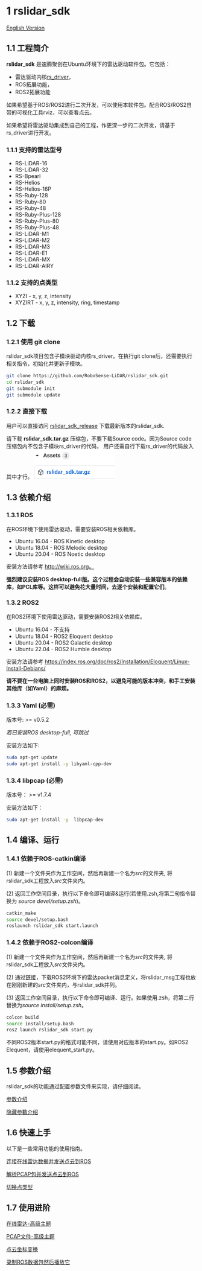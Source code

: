 # 1 **rslidar_sdk**

[English Version](README.md) 



## 1.1 工程简介

 **rslidar_sdk** 是速腾聚创在Ubuntu环境下的雷达驱动软件包。它包括：
 + 雷达驱动内核[rs_driver](https://github.com/RoboSense-LiDAR/rs_driver)， 
 + ROS拓展功能，
 + ROS2拓展功能

如果希望基于ROS/ROS2进行二次开发，可以使用本软件包。配合ROS/ROS2自带的可视化工具rviz，可以查看点云。 

如果希望将雷达驱动集成到自己的工程，作更深一步的二次开发，请基于rs_driver进行开发。

### 1.1.1 支持的雷达型号

- RS-LiDAR-16
- RS-LiDAR-32
- RS-Bpearl
- RS-Helios
- RS-Helios-16P
- RS-Ruby-128
- RS-Ruby-80
- RS-Ruby-48
- RS-Ruby-Plus-128
- RS-Ruby-Plus-80
- RS-Ruby-Plus-48
- RS-LiDAR-M1
- RS-LiDAR-M2
- RS-LiDAR-M3
- RS-LiDAR-E1
- RS-LiDAR-MX
- RS-LiDAR-AIRY

### 1.1.2 支持的点类型

- XYZI - x, y, z, intensity
- XYZIRT - x, y, z, intensity, ring, timestamp



## 1.2 下载

### 1.2.1 使用 git clone

rslidar_sdk项目包含子模块驱动内核rs_driver。在执行git clone后，还需要执行相关指令，初始化并更新子模块。

  ```sh
git clone https://github.com/RoboSense-LiDAR/rslidar_sdk.git
cd rslidar_sdk
git submodule init
git submodule update
  ```

### 1.2.2 直接下载

用户可以直接访问  [rslidar_sdk_release](https://github.com/RoboSense-LiDAR/rslidar_sdk/releases) 下载最新版本的rslidar_sdk. 

请下载 **rslidar_sdk.tar.gz** 压缩包，不要下载Source code。因为Source code压缩包内不包含子模块rs_driver的代码， 用户还需自行下载rs_driver的代码放入其中才行。
![](./img/01_01_download_page.png)



## 1.3 依赖介绍

### 1.3.1 ROS 

在ROS环境下使用雷达驱动，需要安装ROS相关依赖库。
+ Ubuntu 16.04 - ROS Kinetic desktop
+ Ubuntu 18.04 - ROS Melodic desktop
+ Ubuntu 20.04 - ROS Noetic desktop

安装方法请参考 http://wiki.ros.org。

**强烈建议安装ROS desktop-full版。这个过程会自动安装一些兼容版本的依赖库，如PCL库等。这样可以避免花大量时间，去逐个安装和配置它们**。

### 1.3.2 ROS2

在ROS2环境下使用雷达驱动，需要安装ROS2相关依赖库。
+ Ubuntu 16.04 - 不支持
+ Ubuntu 18.04 - ROS2 Eloquent desktop
+ Ubuntu 20.04 - ROS2 Galactic desktop
+ Ubuntu 22.04 - ROS2 Humble desktop

安装方法请参考 https://index.ros.org/doc/ros2/Installation/Eloquent/Linux-Install-Debians/

**请不要在一台电脑上同时安装ROS和ROS2，以避免可能的版本冲突，和手工安装其他库（如Yaml）的麻烦。**

### 1.3.3 Yaml (必需)

版本号:  >= v0.5.2 

*若已安装ROS desktop-full, 可跳过*

安装方法如下:

```sh
sudo apt-get update
sudo apt-get install -y libyaml-cpp-dev
```

### 1.3.4 libpcap (必需)

版本号： >= v1.7.4

安装方法如下：

```sh
sudo apt-get install -y  libpcap-dev
```



## 1.4 编译、运行

### 1.4.1 依赖于ROS-catkin编译

(1) 新建一个文件夹作为工作空间，然后再新建一个名为*src*的文件夹, 将rslidar_sdk工程放入*src*文件夹内。

(2) 返回工作空间目录，执行以下命令即可编译&运行(若使用.zsh,将第二句指令替换为 *source devel/setup.zsh*)。

```sh
catkin_make
source devel/setup.bash
roslaunch rslidar_sdk start.launch
```

### 1.4.2 依赖于ROS2-colcon编译

(1) 新建一个文件夹作为工作空间，然后再新建一个名为*src*的文件夹, 将rslidar_sdk工程放入*src*文件夹内。

(2) 通过[链接](https://github.com/RoboSense-LiDAR/rslidar_msg)，下载ROS2环境下的雷达packet消息定义，将rslidar_msg工程也放在刚刚新建的*src*文件夹内，与rslidar_sdk并列。

(3) 返回工作空间目录，执行以下命令即可编译、运行。如果使用.zsh，将第二行替换为*source install/setup.zsh*。

```sh
colcon build
source install/setup.bash
ros2 launch rslidar_sdk start.py
```

不同ROS2版本start.py的格式可能不同，请使用对应版本的start.py。如ROS2 Elequent，请使用elequent_start.py。



## 1.5 参数介绍

rslidar_sdk的功能通过配置参数文件来实现，请仔细阅读。 

[参数介绍](doc/intro/02_parameter_intro_CN.md)

[隐藏参数介绍](doc/intro/03_hiding_parameters_intro_CN.md)



## 1.6 快速上手

以下是一些常用功能的使用指南。

[连接在线雷达数据并发送点云到ROS](doc/howto/06_how_to_decode_online_lidar_CN.md)

[解析PCAP包并发送点云到ROS](doc/howto/08_how_to_decode_pcap_file_CN.md)

[切换点类型](doc/howto/05_how_to_change_point_type_CN.md) 



## 1.7 使用进阶

[在线雷达-高级主题](doc/howto/07_online_lidar_advanced_topics_CN.md) 

[PCAP文件-高级主题](doc/howto/09_pcap_file_advanced_topics_CN.md) 

[点云坐标变换](doc/howto/10_how_to_use_coordinate_transformation_CN.md) 

[录制ROS数据包然后播放它](doc/howto/11_how_to_record_replay_packet_rosbag_CN.md)

